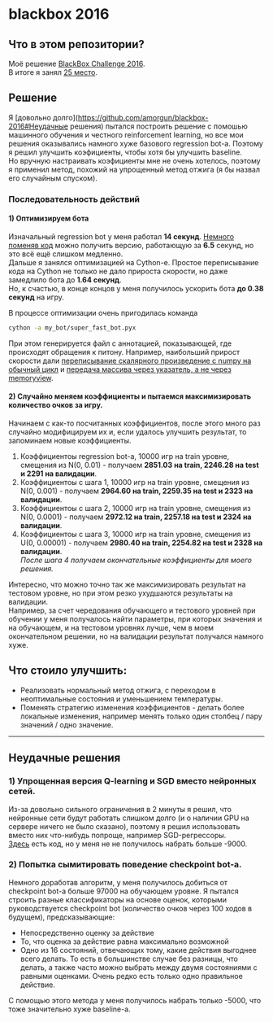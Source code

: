 # blackbox 2016
## Что в этом репозитории? 
Моё решение [BlackBox Challenge 2016](http://blackboxchallenge.com/home/).  
В итоге я занял [25 место](http://blackboxchallenge.com/leaders/).  

## Решение
Я [довольно долго](https://github.com/amorgun/blackbox-2016#Неудачные решения) пытался построить решение с помошью машинного обучения и честного reinforcement learning, но все мои решения оказывались намного хуже базового regression bot-а. Поэтому я решил улучшить коэфициенты, чтобы хотя бы улучшить baseline.  
Но вручную настраивать коэфициенты мне не очень хотелось, поэтому я применил метод, похожий на упрощенный метод отжига (я бы назвал его случайным спуском).
### Последовательность действий
#### 1) Оптимизируем бота
Изначальный regression bot у меня работал **14 секунд**. [Немного поменяв код](https://github.com/amorgun/blackbox-2016/blob/master/regression_bot/bot.py#L24-L25) можно получить версию, работающую за **6.5** секунд, но это всё ещё слишком медленно.  
Дальше я занялся оптимизацией на Cython-е. Простое переписывание кода на Cython не только не дало прироста скорости, но даже замедлило бота до **1.64 секунд**.  
Но, к счастью, в конце концов у меня получилось ускорить бота **до 0.38 секунд** на игру.  

В процессе оптимизации очень пригодилась команда  
```bash
cython -a my_bot/super_fast_bot.pyx
```
При этом генерируется файл с аннотацией, показывающей, где происходят обращения к питону. Например, наибольший прирост скорости дали [переписывание скалярного произведение с numpy на обычный цикл](https://github.com/amorgun/blackbox-2016/blob/master/my_bot/super_fast_bot.pyx#L50-L57) и [передача массива через указатель, а не через memoryview](https://github.com/amorgun/blackbox-2016/blob/master/my_bot/super_fast_bot.pyx#L43).
#### 2) Случайно меняем коэффициенты и пытаемся максимизировать количество очков за игру.
Начинаем с как-то посчитанных коэффициентов, после этого много раз случайно модифицируем их и, если удалось улучшить результат, то запоминаем новые коэффициенты.  

1. Коэффициентоы regression bot-а, 10000 игр на train уровне, смещения из N(0, 0.01) - получаем **2851.03 на train, 2246.28 на test и 2291 на валидации**.  
2. Коэффициентоы с шага 1, 10000 игр на train уровне, смещения из N(0, 0.001) - получаем **2964.60 на train, 2259.35 на test и 2323 на валидации**.  
3. Коэффициентоы с шага 2, 10000 игр на train уровне, смещения из N(0, 0.0001) - получаем **2972.12 на train, 2257.18 на test и 2324 на валидации**.  
4. Коэффициентоы с шага 3, 10000 игр на train уровне, смещения из U(0, 0.00001) - получаем **2980.40 на train, 2254.82 на test и 2328 на валидации**.  
_После шага 4 получаем окончательные коэффициенты для моего решения._ 

Интересно, что можно точно так же максимизировать результат на тестовом уровне, но при этом резко ухудшаются результаты на валидации.  
Например, за счет чередования обучающего и тестового уровней при обучении у меня получалось найти параметры, при которых значения и на обучающем, и на тестовом уровнях лучше,  чем в моем окончательном решении, но на валидации результат получался намного хуже.

## Что стоило улучшить:
- Реализовать нормальный метод отжига, с переходом в неоптимальные состояния и уменьшением температуры.
- Поменять стратегию изменения коэффициентов - делать более локальные изменения, например менять только один столбец / пару значений / одно значение.
  
------

## Неудачные решения
### 1) Упрощенная версия Q-learning и SGD вместо нейронных сетей. 
Из-за довольно сильного ограничения в 2 минуты я решил, что нейронные сети будут работать слишком долго (и о наличии GPU на сервере ничего не было сказано), поэтому я решил использовать вместо них что-нибудь попроще, например SGD-регрессоры.  
[Здесь](https://github.com/amorgun/blackbox-2016/blob/old_solutions/my_bot/my_fast_bot.pyx) есть код, но у меня не не получилось набрать больше -9000.  
### 2) Попытка сымитировать поведение checkpoint bot-а.  
Немного доработав алгоритм, у меня получилось добиться от checkpoint bot-а больше 97000 на обучающем уровне.
Я пытался строить разные классификаторы на основе оценок, которыми руководствуется checkpoint bot (количество очков через 100 ходов в будущем), предсказывающие:
- Непосредственно оценку за действие
- То, что оценка за действие равна максимально возможной
- Одно из 16 состояний, отвечающих тому, какие действия выгоднее всего делать. То есть в большинстве случае без разницы, что делать, а также часто можно выбрать между двумя состояниями с равными оценками. Очень редко есть только одно правильное действие.  

С помощью этого метода у меня получилось набрать только -5000, что тоже значительно хуже baseline-а.
